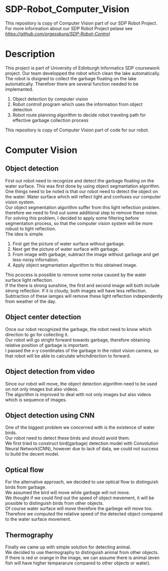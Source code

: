 # SDP-Robot_Computer_Vision
This repository is copy of Computer Vision part of our SDP Robot Project.  
For more information about our SDP Robot Project pelase see *https://github.com/orgesskura/SDP-Robot-Control*

# Description
This project is part of University of Edinburgh Informatics SDP coursework project. Our team developped the robot which clean the lake automatically.  
The robot is disigned to collect the garbage floating on the lake automatically. Therefoer there are several function needed to be implemanted. 
1. Object detection by computer vision
2. Robot controll program which uses the information from object detection
3. Robot route planning algorithm to decide robot traveling path for effective garbage collection process  

This repository is copy of Computer Vision part of code for our robot.

# Computer Vision

## Object detection
First out robot need to recognize and detect the garbage floating on the water surface. This was first done by using object segmantation algorithm.  
One things need to be noted is that our robot need to detect the object on the water. Water surface which will reflect light and confuses our computer vision system.  
Our object segmentation algorithm suffer from this light reflection problem. therefore we need to find out some additional step to remove these noise.  
For solving this problem, I decided to apply some filtering before segmentation process, so that the computer vision system will be more robust to light reflection.  
The idea is simple. 
1. First get the picture of water surface without garbage. 
2. Next get the picture of water surface with garbage.
3. From image with garbage, subtract the image without garbage and get less-noisy infornation.
4. Apply object segmantation algorithm to this obtained image.

This pcocess is possible to remove some noise caused by the water surface light reflection.  
If the there is strong sunshine, the first and second image will both include strong reflection.
If it is cloudy, both images will have less reflection.  
Subtraction of these iamges will remove these light reflection independently from weather of the day.

## Object center detection
Once our robot recognized the garbage, the robot need to know which direction to go for collecting it.  
Our robot will go stright forward towards garbage, therefore obtaining relative position of garbage is important.  
I passed the x-y coordinates of the garbage in the robot vision camera, so that robot will be able to calculate whichdirection to forward.

## Object detection from video
Since our robot will move, the object detection algorithm need to be used on not only images but also videos.  
The algorithm is improved to deal with not only images but also videos which is sequence of images.  

## Object detection using CNN
One of the biggest problem we concerned with is the existence of water birds.  
Our robot need to detect these birds and should avoid them.  
We first tried to construct bird(garbage) detection model with Convolution Neural Network(CNN), however due to lack of data, we could not success to build the decent model.

## Optical flow
For the alternative approach, we decided to use optical flow to distinguish birds from garbage.  
We assumed the bird will move while garbage will not move.  
We thought if we could find out the speed of object mevement, it will be possible to distinguish birds from other objects.  
Of course water surface will move therefore the garbege will move too.   
Therefore we computed the relative speed of the detected object compared to the water surface movement.

## Thermography
Finally we came up with simple solution for detecting animal.  
We decided to use thermography to distinguish animal from other objects.  
If there is red or orange in the image, we can assume there is animal (even fish will have higher tempararure compared to other objects or water).